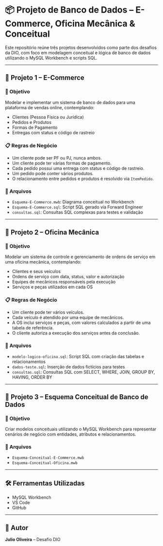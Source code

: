 # 📦 Projeto de Banco de Dados – E-Commerce, Oficina Mecânica & Conceitual

Este repositório reúne três projetos desenvolvidos como parte dos desafios da DIO, com foco em modelagem conceitual e lógica de banco de dados utilizando o MySQL Workbench e scripts SQL.

---

## 🛒 Projeto 1 – E-Commerce

### 🎯 Objetivo

Modelar e implementar um sistema de banco de dados para uma plataforma de vendas online, contemplando:

- Clientes (Pessoa Física ou Jurídica)
- Pedidos e Produtos
- Formas de Pagamento
- Entregas com status e código de rastreio

### 📋 Regras de Negócio

- Um cliente pode ser PF ou PJ, nunca ambos.
- Um cliente pode ter várias formas de pagamento.
- Cada pedido possui uma entrega com status e código de rastreio.
- Um pedido pode conter vários produtos.
- O relacionamento entre pedidos e produtos é resolvido via `ItemPedido`.

### 📁 Arquivos

- `Esquema-E-Commerce.mwb`: Diagrama conceitual no Workbench
- `Esquema-E-Commerce.sql`: Script SQL gerado via Forward Engineer
- `consultas.sql`: Consultas SQL complexas para testes e validação

---

## 🔧 Projeto 2 – Oficina Mecânica

### 🎯 Objetivo

Modelar um sistema de controle e gerenciamento de ordens de serviço em uma oficina mecânica, contemplando:

- Clientes e seus veículos
- Ordens de serviço com data, status, valor e autorização
- Equipes de mecânicos responsáveis pela execução
- Serviços e peças utilizados em cada OS

### 📋 Regras de Negócio

- Um cliente pode ter vários veículos.
- Cada veículo é atendido por uma equipe de mecânicos.
- A OS inclui serviços e peças, com valores calculados a partir de uma tabela de referência.
- O cliente autoriza a execução dos serviços antes da conclusão.

### 📁 Arquivos

- `modelo-logico-oficina.sql`: Script SQL com criação das tabelas e relacionamentos
- `dados-teste.sql`: Inserção de dados fictícios para testes
- `consultas.sql`: Consultas SQL com SELECT, WHERE, JOIN, GROUP BY, HAVING, ORDER BY

---

## 🧠 Projeto 3 – Esquema Conceitual de Banco de Dados

### 🎯 Objetivo

Criar modelos conceituais utilizando o MySQL Workbench para representar cenários de negócio com entidades, atributos e relacionamentos.

### 📁 Arquivos

- `Esquema-Conceitual-E-Commerce.mwb`
- `Esquema-Conceitual-Oficina.mwb`

---

## 🛠️ Ferramentas Utilizadas

- MySQL Workbench
- VS Code
- GitHub

---

## 👤 Autor

**Julio Oliveira** – Desafio DIO


